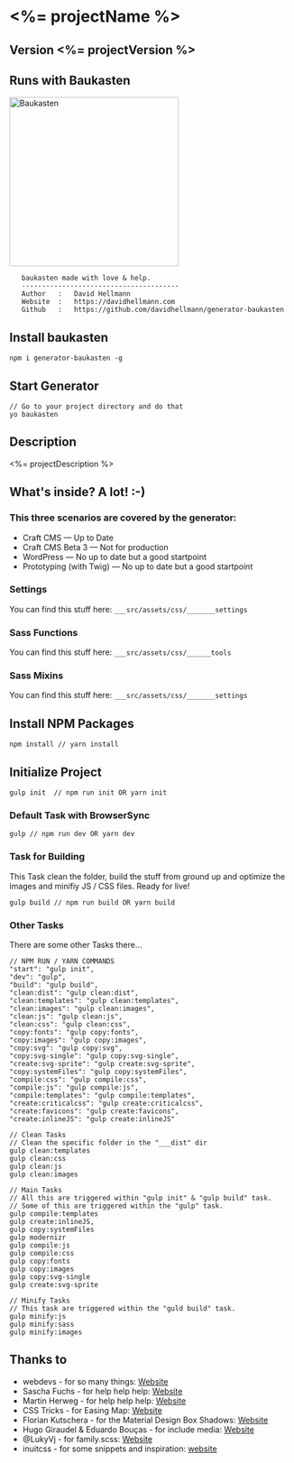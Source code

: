 # <%= projectName %>
## Version <%= projectVersion %>

## Runs with Baukasten

<img alt="Baukasten" src="https://raw.githubusercontent.com/davidhellmann/generator-baukasten/master/baukasten.png" width="300">

```
   baukasten made with love & help.
   ---------------------------------------
   Author   :   David Hellmann
   Website  :   https://davidhellmann.com
   Github   :   https://github.com/davidhellmann/generator-baukasten
```

## Install baukasten
```
npm i generator-baukasten -g
```

## Start Generator
```
// Go to your project directory and do that
yo baukasten
```

## Description
<%= projectDescription %>


## What's inside? A lot! :-)
### This three scenarios are covered by the generator:
- Craft CMS — Up to Date
- Craft CMS Beta 3 — Not for production
- WordPress — No up to date but a good startpoint
- Prototyping (with Twig) — No up to date but a good startpoint

### Settings
You can find this stuff here: `___src/assets/css/_______settings`


### Sass Functions
You can find this stuff here: `___src/assets/css/______tools`


### Sass Mixins
You can find this stuff here: `___src/assets/css/_______settings`


## Install NPM Packages
```
npm install // yarn install
```


## Initialize Project
```
gulp init  // npm run init OR yarn init
```


### Default Task with BrowserSync
```
gulp // npm run dev OR yarn dev
```


### Task for Building
This Task clean the folder, build the stuff from ground up and optimize the images and minifiy JS / CSS files. Ready for live!

```
gulp build // npm run build OR yarn build
```


### Other Tasks
There are some other Tasks there…

```
// NPM RUN / YARN COMMANDS
"start": "gulp init",
"dev": "gulp",
"build": "gulp build",
"clean:dist": "gulp clean:dist",
"clean:templates": "gulp clean:templates",
"clean:images": "gulp clean:images",
"clean:js": "gulp clean:js",
"clean:css": "gulp clean:css",
"copy:fonts": "gulp copy:fonts",
"copy:images": "gulp copy:images",
"copy:svg": "gulp copy:svg",
"copy:svg-single": "gulp copy:svg-single",
"create:svg-sprite": "gulp create:svg-sprite",
"copy:systemFiles": "gulp copy:systemFiles",
"compile:css": "gulp compile:css",
"compile:js": "gulp compile:js",
"compile:templates": "gulp compile:templates",
"create:criticalcss": "gulp create:criticalcss",
"create:favicons": "gulp create:favicons",
"create:inlineJS": "gulp create:inlineJS"
```

```
// Clean Tasks
// Clean the specific folder in the "___dist" dir
gulp clean:templates
gulp clean:css
gulp clean:js
gulp clean:images
```

```
// Main Tasks
// All this are triggered within "gulp init" & "gulp build" task.
// Some of this are triggered within the "gulp" task.
gulp compile:templates
gulp create:inlineJS,
gulp copy:systemFiles
gulp modernizr
gulp compile:js
gulp compile:css
gulp copy:fonts
gulp copy:images
gulp copy:svg-single
gulp create:svg-sprite
```

```
// Minify Tasks
// This task are triggered within the "guld build" task.
gulp minify:js
gulp minify:sass
gulp minify:images
```


## Thanks to
- webdevs - for so many things: [Website](http://webdevs.xyz)
- Sascha Fuchs - for help help help: [Website](https://github.com/gisu)
- Martin Herweg - for help help help: [Website](https://github.com/martinherweg)
- CSS Tricks -  for Easing Map: [Website](https://css-tricks.com/snippets/sass/easing-map-get-function/)
- Florian Kutschera - for the Material Design Box Shadows: [Website](https://medium.com/@Florian/freebie-google-material-design-shadow-helper-2a0501295a2d#.f1fz5ac2o)
- Hugo Giraudel & Eduardo Bouças - for include media: [Website](http://include-media.com/)
- @LukyVj - for family.scss: [Website](http://lukyvj.github.io/family.scss/)
- inuitcss - for some snippets and inspiration: [website](https://github.com/inuitcss/inuitcss)
